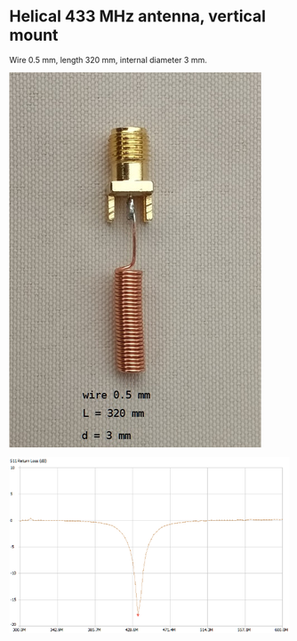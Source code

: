 # Helical 433 MHz antenna, vertical mount

Wire 0.5 mm, length 320 mm, internal diameter 3 mm.

![Figure 1](https://github.com/akouz/Antenna/blob/master/Helical_vert/Antenna_SMA.jpg)

![S11](https://github.com/akouz/Antenna/blob/master/Helical_vert/S11.png)
